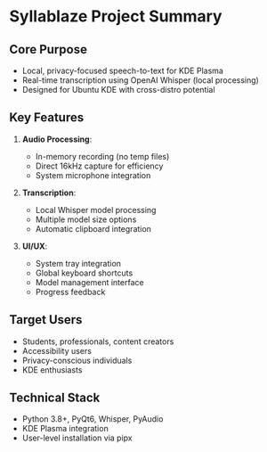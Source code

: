# Syllablaze Project Summary

## Core Purpose
- Local, privacy-focused speech-to-text for KDE Plasma
- Real-time transcription using OpenAI Whisper (local processing)
- Designed for Ubuntu KDE with cross-distro potential

## Key Features
1. **Audio Processing**:
   - In-memory recording (no temp files)
   - Direct 16kHz capture for efficiency
   - System microphone integration

2. **Transcription**:
   - Local Whisper model processing
   - Multiple model size options
   - Automatic clipboard integration

3. **UI/UX**:
   - System tray integration
   - Global keyboard shortcuts
   - Model management interface
   - Progress feedback

## Target Users
- Students, professionals, content creators
- Accessibility users
- Privacy-conscious individuals
- KDE enthusiasts

## Technical Stack
- Python 3.8+, PyQt6, Whisper, PyAudio
- KDE Plasma integration
- User-level installation via pipx